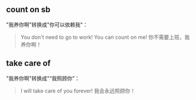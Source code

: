 ## count on sb

"我养你啊"转换成"你可以依赖我"：

>You don't need to go to work! You can count on me! 你不需要上班，我养你啊！

## take care of

"我养你啊"转换成"“我照顾你”：

> I will take care of you forever! 我会永远照顾你！